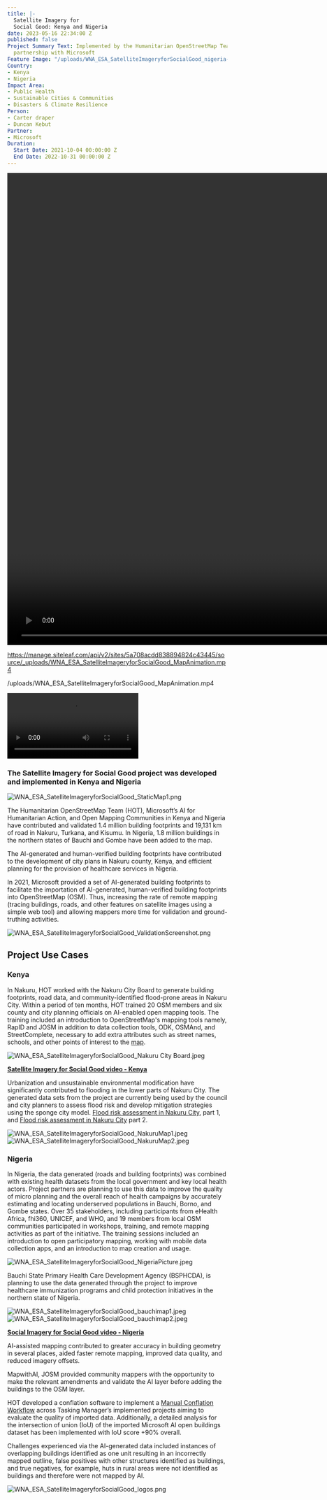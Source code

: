 ```yaml
---
title: |-
  Satellite Imagery for
  Social Good: Kenya and Nigeria
date: 2023-05-16 22:34:00 Z
published: false
Project Summary Text: Implemented by the Humanitarian OpenStreetMap Team (HOT) in
  partnership with Microsoft
Feature Image: "/uploads/WNA_ESA_SatelliteImageryforSocialGood_nigeria-map-2-faded-1920x1080-05aec0.png"
Country:
- Kenya
- Nigeria
Impact Area:
- Public Health
- Sustainable Cities & Communities
- Disasters & Climate Resilience
Person:
- Carter draper
- Duncan Kebut
Partner:
- Microsoft
Duration:
  Start Date: 2021-10-04 00:00:00 Z
  End Date: 2022-10-31 00:00:00 Z
---
```


<video width="1920" height="1080" controls>
<source src="https://manage.siteleaf.com/api/v2/sites/5a708acdd838894824c43445/source/_uploads/WNA_ESA_SatelliteImageryforSocialGood_MapAnimation.mp4" type="video/mp4">
</video>

https://manage.siteleaf.com/api/v2/sites/5a708acdd838894824c43445/source/_uploads/WNA_ESA_SatelliteImageryforSocialGood_MapAnimation.mp4

/uploads/WNA_ESA_SatelliteImageryforSocialGood_MapAnimation.mp4

![WNA_ESA_SatelliteImageryforSocialGood_MapAnimation.mp4](/_uploads/WNA_ESA_SatelliteImageryforSocialGood_MapAnimation.mp4)

### The Satellite Imagery for Social Good project was developed and implemented in Kenya and Nigeria

![WNA_ESA_SatelliteImageryforSocialGood_StaticMap1.png](/uploads/WNA_ESA_SatelliteImageryforSocialGood_StaticMap1.png)

The Humanitarian OpenStreetMap Team (HOT), Microsoft’s AI for Humanitarian Action, and Open Mapping Communities in Kenya and Nigeria have contributed and validated 1.4 million building footprints and 19,131 km of road in Nakuru, Turkana, and Kisumu. In Nigeria, 1.8 million buildings in the northern states of Bauchi and Gombe have been added to the map.

The AI-generated and human-verified building footprints have contributed to the development of city plans in Nakuru county, Kenya, and efficient planning for the provision of healthcare services in Nigeria.

In 2021, Microsoft provided a set of AI-generated building footprints to facilitate the importation of AI-generated, human-verified building footprints into OpenStreetMap (OSM). Thus, increasing the rate of remote mapping (tracing buildings, roads, and other features on satellite images using a simple web tool) and allowing mappers more time for validation and ground-truthing activities.

![WNA_ESA_SatelliteImageryforSocialGood_ValidationScreenshot.png](/uploads/WNA_ESA_SatelliteImageryforSocialGood_ValidationScreenshot.png)

## Project Use Cases

### Kenya

In Nakuru, HOT worked with the Nakuru City Board to generate building footprints, road data, and community-identified flood-prone areas in Nakuru City. Within a period of ten months, HOT trained 20 OSM members and six county and city planning officials on AI-enabled open mapping tools. The training included an introduction to OpenStreetMap's mapping tools namely, RapID and JOSM in addition to data collection tools, ODK, OSMAnd, and StreetComplete, necessary to add extra attributes such as street names, schools, and other points of interest to the [map](https://drive.google.com/file/d/1EkM31FVjKP29bgQa8a9XtCYR_zVW0CKv/view?usp=sharing).

![WNA_ESA_SatelliteImageryforSocialGood_Nakuru City Board.jpeg](/uploads/WNA_ESA_SatelliteImageryforSocialGood_Nakuru%20City%20Board.jpeg)

**[Satellite Imagery for Social Good video - Kenya](https://drive.google.com/file/d/1tAYBVbkqQGPmcXaZeuKhnZJ-RXyxyjS7/view?usp=sharing)**

Urbanization and unsustainable environmental modification have significantly contributed to flooding in the lower parts of Nakuru City. The generated data sets from the project are currently being used by the council and city planners to assess flood risk and develop mitigation strategies using the sponge city model. [Flood risk assessment in Nakuru City](https://drive.google.com/file/d/161ap157zvs54caIz3h_Jevh8rYZRMJUj/view?usp=sharing), part 1, and [Flood risk assessment in Nakuru City](https://drive.google.com/file/d/1OUHj7QRdT5OIINpsrbvTM2jg0_E9dlzP/view?usp=sharing) part 2.

![WNA_ESA_SatelliteImageryforSocialGood_NakuruMap1.jpeg](/uploads/WNA_ESA_SatelliteImageryforSocialGood_NakuruMap1.jpeg)![WNA_ESA_SatelliteImageryforSocialGood_NakuruMap2.jpeg](/uploads/WNA_ESA_SatelliteImageryforSocialGood_NakuruMap2.jpeg)

### Nigeria

In Nigeria, the data generated (roads and building footprints) was combined with existing health datasets from the local government and key local health actors. Project partners are planning to use this data to improve the quality of micro planning and the overall reach of health campaigns by accurately estimating and locating underserved populations in Bauchi, Borno, and Gombe states. Over 35 stakeholders, including participants from eHealth Africa, fhi360, UNICEF, and WHO, and 19 members from local OSM communities participated in workshops, training, and remote mapping activities as part of the initiative. The training sessions included an introduction to open participatory mapping, working with mobile data collection apps, and an introduction to map creation and usage.

![WNA_ESA_SatelliteImageryforSocialGood_NigeriaPicture.jpeg](/uploads/WNA_ESA_SatelliteImageryforSocialGood_NigeriaPicture.jpeg)

Bauchi State Primary Health Care Development Agency (BSPHCDA), is planning to use the data generated through the project to improve healthcare immunization programs and child protection initiatives in the northern state of Nigeria.

![WNA_ESA_SatelliteImageryforSocialGood_bauchimap1.jpeg](/uploads/WNA_ESA_SatelliteImageryforSocialGood_bauchimap1.jpeg)
![WNA_ESA_SatelliteImageryforSocialGood_bauchimap2.jpeg](/uploads/WNA_ESA_SatelliteImageryforSocialGood_bauchimap2.jpeg)

**[Social Imagery for Social Good video - Nigeria](https://drive.google.com/file/d/1GMcvbRQspxGRP1ebhVGYZ8ZC88R-FPpn/view)**

AI-assisted mapping contributed to greater accuracy in building geometry in several places, aided faster remote mapping, improved data quality, and reduced imagery offsets.

MapwithAI, JOSM provided community mappers with the opportunity to make the relevant amendments and validate the AI layer before adding the buildings to the OSM layer.

HOT developed a conflation software to implement a [Manual Conflation Workflow](https://docs.google.com/document/d/1B5C2JLlal8kPUKaPDuUQOuQ3_16nf2ZLvqhMy0-lMNA/edit#heading=h.7p6r4h2jwv9j) across Tasking Manager’s implemented projects aiming to evaluate the quality of imported data. Additionally, a detailed analysis for the intersection of union (IoU) of the imported Microsoft AI open buildings dataset has been implemented with IoU score \+90% overall.

Challenges experienced via the AI-generated data included instances of overlapping buildings identified as one unit resulting in an incorrectly mapped outline, false positives with other structures identified as buildings, and true negatives, for example, huts in rural areas were not identified as buildings and therefore were not mapped by AI.

![WNA_ESA_SatelliteImageryforSocialGood_logos.png](/uploads/WNA_ESA_SatelliteImageryforSocialGood_logos.png)